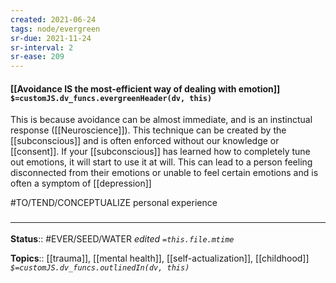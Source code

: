 ```yaml
---
created: 2021-06-24
tags: node/evergreen
sr-due: 2021-11-24
sr-interval: 2
sr-ease: 209
---
```


#### [[Avoidance IS the most-efficient way of dealing with emotion]] `$=customJS.dv_funcs.evergreenHeader(dv, this)`

 This is because avoidance can be almost immediate, and is an instinctual response ([[Neuroscience]]). This technique can be created by the [[subconscious]] and is often enforced without our knowledge or [[consent]]. If your [[subconscious]] has learned how to completely tune out emotions, it will start to use it at will. This can lead to a person feeling disconnected from their emotions or unable to feel certain emotions and is often a symptom of [[depression]]

#TO/TEND/CONCEPTUALIZE personal experience

### <hr class="footnote"/>

**Status**:: #EVER/SEED/WATER 
*edited `=this.file.mtime`*

**Topics**:: [[trauma]], [[mental health]], [[self-actualization]], [[childhood]]
*`$=customJS.dv_funcs.outlinedIn(dv, this)`*
